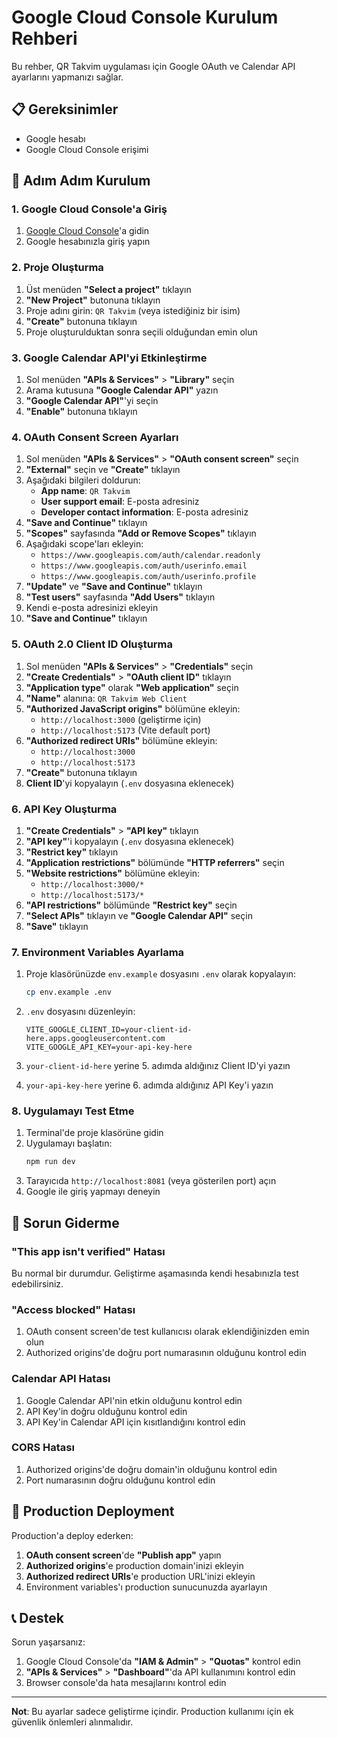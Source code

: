 # Google Cloud Console Kurulum Rehberi

Bu rehber, QR Takvim uygulaması için Google OAuth ve Calendar API ayarlarını yapmanızı sağlar.

## 📋 Gereksinimler

- Google hesabı
- Google Cloud Console erişimi

## 🚀 Adım Adım Kurulum

### 1. Google Cloud Console'a Giriş

1. [Google Cloud Console](https://console.cloud.google.com/)'a gidin
2. Google hesabınızla giriş yapın

### 2. Proje Oluşturma

1. Üst menüden **"Select a project"** tıklayın
2. **"New Project"** butonuna tıklayın
3. Proje adını girin: `QR Takvim` (veya istediğiniz bir isim)
4. **"Create"** butonuna tıklayın
5. Proje oluşturulduktan sonra seçili olduğundan emin olun

### 3. Google Calendar API'yi Etkinleştirme

1. Sol menüden **"APIs & Services"** > **"Library"** seçin
2. Arama kutusuna **"Google Calendar API"** yazın
3. **"Google Calendar API"**'yi seçin
4. **"Enable"** butonuna tıklayın

### 4. OAuth Consent Screen Ayarları

1. Sol menüden **"APIs & Services"** > **"OAuth consent screen"** seçin
2. **"External"** seçin ve **"Create"** tıklayın
3. Aşağıdaki bilgileri doldurun:
   - **App name**: `QR Takvim`
   - **User support email**: E-posta adresiniz
   - **Developer contact information**: E-posta adresiniz
4. **"Save and Continue"** tıklayın
5. **"Scopes"** sayfasında **"Add or Remove Scopes"** tıklayın
6. Aşağıdaki scope'ları ekleyin:
   - `https://www.googleapis.com/auth/calendar.readonly`
   - `https://www.googleapis.com/auth/userinfo.email`
   - `https://www.googleapis.com/auth/userinfo.profile`
7. **"Update"** ve **"Save and Continue"** tıklayın
8. **"Test users"** sayfasında **"Add Users"** tıklayın
9. Kendi e-posta adresinizi ekleyin
10. **"Save and Continue"** tıklayın

### 5. OAuth 2.0 Client ID Oluşturma

1. Sol menüden **"APIs & Services"** > **"Credentials"** seçin
2. **"Create Credentials"** > **"OAuth client ID"** tıklayın
3. **"Application type"** olarak **"Web application"** seçin
4. **"Name"** alanına: `QR Takvim Web Client`
5. **"Authorized JavaScript origins"** bölümüne ekleyin:
   - `http://localhost:3000` (geliştirme için)
   - `http://localhost:5173` (Vite default port)
6. **"Authorized redirect URIs"** bölümüne ekleyin:
   - `http://localhost:3000`
   - `http://localhost:5173`
7. **"Create"** butonuna tıklayın
8. **Client ID**'yi kopyalayın (`.env` dosyasına eklenecek)

### 6. API Key Oluşturma

1. **"Create Credentials"** > **"API key"** tıklayın
2. **"API key"**'i kopyalayın (`.env` dosyasına eklenecek)
3. **"Restrict key"** tıklayın
4. **"Application restrictions"** bölümünde **"HTTP referrers"** seçin
5. **"Website restrictions"** bölümüne ekleyin:
   - `http://localhost:3000/*`
   - `http://localhost:5173/*`
6. **"API restrictions"** bölümünde **"Restrict key"** seçin
7. **"Select APIs"** tıklayın ve **"Google Calendar API"** seçin
8. **"Save"** tıklayın

### 7. Environment Variables Ayarlama

1. Proje klasörünüzde `env.example` dosyasını `.env` olarak kopyalayın:
   ```bash
   cp env.example .env
   ```

2. `.env` dosyasını düzenleyin:
   ```env
   VITE_GOOGLE_CLIENT_ID=your-client-id-here.apps.googleusercontent.com
   VITE_GOOGLE_API_KEY=your-api-key-here
   ```

3. `your-client-id-here` yerine 5. adımda aldığınız Client ID'yi yazın
4. `your-api-key-here` yerine 6. adımda aldığınız API Key'i yazın

### 8. Uygulamayı Test Etme

1. Terminal'de proje klasörüne gidin
2. Uygulamayı başlatın:
   ```bash
   npm run dev
   ```
3. Tarayıcıda `http://localhost:8081` (veya gösterilen port) açın
4. Google ile giriş yapmayı deneyin

## 🔧 Sorun Giderme

### "This app isn't verified" Hatası

Bu normal bir durumdur. Geliştirme aşamasında kendi hesabınızla test edebilirsiniz.

### "Access blocked" Hatası

1. OAuth consent screen'de test kullanıcısı olarak eklendiğinizden emin olun
2. Authorized origins'de doğru port numarasının olduğunu kontrol edin

### Calendar API Hatası

1. Google Calendar API'nin etkin olduğunu kontrol edin
2. API Key'in doğru olduğunu kontrol edin
3. API Key'in Calendar API için kısıtlandığını kontrol edin

### CORS Hatası

1. Authorized origins'de doğru domain'in olduğunu kontrol edin
2. Port numarasının doğru olduğunu kontrol edin

## 🚀 Production Deployment

Production'a deploy ederken:

1. **OAuth consent screen**'de **"Publish app"** yapın
2. **Authorized origins**'e production domain'inizi ekleyin
3. **Authorized redirect URIs**'e production URL'inizi ekleyin
4. Environment variables'ı production sunucunuzda ayarlayın

## 📞 Destek

Sorun yaşarsanız:

1. Google Cloud Console'da **"IAM & Admin"** > **"Quotas"** kontrol edin
2. **"APIs & Services"** > **"Dashboard"**'da API kullanımını kontrol edin
3. Browser console'da hata mesajlarını kontrol edin

---

**Not**: Bu ayarlar sadece geliştirme içindir. Production kullanımı için ek güvenlik önlemleri alınmalıdır. 
